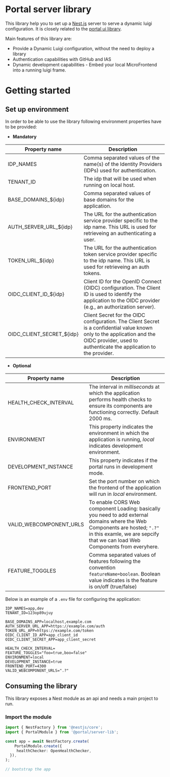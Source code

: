 # Portal server library

This library help you to set up a [Nest.js](https://nestjs.com/) server to serve a dynamic luigi configuration.
It is closely related to the [portal ui library](https://github.com/openmfp/portal-ui-lib).

Main features of this library are:

* Provide a Dynamic Luigi configuration, without the need to deploy a library
* Authentication capabilities with GitHub and IAS
* Dynamic development capabilities - Embed your local MicroFrontend into a running luigi frame.

# Getting started

## Set up environment

In order to be able to use the library following environment properties have to be provided:

- **Mandatory**

| Property name             | Description                                                                                                                                                                                    |
|---------------------------|------------------------------------------------------------------------------------------------------------------------------------------------------------------------------------------------|
| IDP_NAMES                 | Comma separated values of the name(s) of the Identity Providers (IDPs) used for authentication.                                                                                                |
| TENANT_ID                 | The idp that will be used when running on local host.                                                                                                                                          |
| BASE_DOMAINS_${idp}       | Comma separated values of base domains for the application.                                                                                                                                    |
| AUTH_SERVER_URL_${idp}    | The URL for the authentication service provider specific to the idp name. This URL is used for retrieveing an authenticating a user.                                                           |
| TOKEN_URL_${idp}          | The URL for the authentication token service provider specific to the idp name. This URL is used for retrieveing an auth tokens.                                                               |
| OIDC_CLIENT_ID_${idp}     | Client ID for the OpenID Connect (OIDC) configuration. The Client ID is used to identify the application to the OIDC provider (e.g., an authorization server).                                 |
| OIDC_CLIENT_SECRET_${idp} | Client Secret for the OIDC configuration. The Client Secret is a confidential value known only to the application and the OIDC provider, used to authenticate the application to the provider. |

- **Optional**

| Property name           | Description                                                                                                                                                                                                 |
|-------------------------|-------------------------------------------------------------------------------------------------------------------------------------------------------------------------------------------------------------|
| HEALTH_CHECK_INTERVAL   | The interval in *milliseconds* at which the application performs health checks to ensure its components are functioning correctly. Default 2000 ms.                                                         |
| ENVIRONMENT             | This property indicates the environment in which the application is running, *local* indicates development environment.                                                                                     |
| DEVELOPMENT_INSTANCE    | This property indicates if the portal runs in development mode.                                                                                                                                             |
| FRONTEND_PORT           | Set the port number on which the frontend of the application will run in *local* environment.                                                                                                               |
| VALID_WEBCOMPONENT_URLS | To enable CORS Web component Loading: basically you need to add external domains where the Web Components are hosted; `".?"` in this examle, we are sepcify that we can load Web Components from everyhere. |
| FEATURE_TOGGLES         | Comma separated values of features following the convention `featureName=boolean`. Boolean value indicates is the feature is on/off (true/false)                                                            |

Below is an example of a `.env` file for configuring the application:

```properties
IDP_NAMES=app,dev
TENANT_ID=123op89ujuy

BASE_DOMAINS_APP=localhost,example.com
AUTH_SERVER_URL_APP=https://example.com/auth
TOKEN_URL_APP=https://example.com/token
OIDC_CLIENT_ID_APP=app_client_id
OIDC_CLIENT_SECRET_APP=app_client_secret

HEALTH_CHECK_INTERVAL=
FEATURE_TOGGLES="foo=true,boo=false"
ENVIRONMENT=local
DEVELOPMENT_INSTANCE=true
FRONTEND_PORT=4300
VALID_WEBCOMPONENT_URLS=".?"
```

## Consuming the library

This library exposes a Nest module as an api and needs a main project to run.

### Import the module

```ts
import { NestFactory } from '@nestjs/core';
import { PortalModule } from '@portal/server-lib';

const app = await NestFactory.create(
    PortalModule.create({
     healthChecker: OpenHealthChecker,
  }),
);

// bootstrap the app
```
